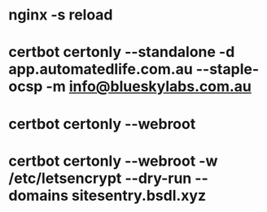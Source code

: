 # nginx -s reload

# certbot certonly --standalone -d app.automatedlife.com.au --staple-ocsp -m info@blueskylabs.com.au

# certbot certonly --webroot 

# certbot certonly --webroot -w /etc/letsencrypt --dry-run --domains sitesentry.bsdl.xyz
